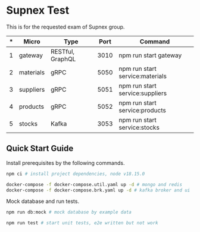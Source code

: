 # Supnex Test

This is for the requested exam of Supnex group.

| \*  | Micro     | Type             | Port | Command                         |
| --- | --------- | ---------------- | ---- | ------------------------------- |
| 1   | gateway   | RESTful, GraphQL | 3010 | npm run start gateway           |
| 2   | materials | gRPC             | 5050 | npm run start service:materials |
| 3   | suppliers | gRPC             | 5051 | npm run start service:suppliers |
| 4   | products  | gRPC             | 5052 | npm run start service:products  |
| 5   | stocks    | Kafka            | 3053 | npm run start service:stocks    |

## Quick Start Guide

Install prerequisites by the following commands.

```sh
npm ci # install project dependencies, node v18.15.0

docker-compose -f docker-compose.util.yaml up -d # mongo and redis
docker-compose -f docker-compose.brk.yaml up -d # kafka broker and ui
```

Mock database and run tests.

```sh
npm run db:mock # mock database by example data

npm run test # start unit tests, e2e written but not work
```
